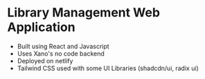# Library Management Web Application

- Built using React and Javascript
- Uses Xano's no code backend
- Deployed on netlify
- Tailwind CSS used with some UI Libraries (shadcdn/ui, radix ui)
